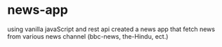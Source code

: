 # news-app
using vanilla javaScript and rest api created a news app that fetch news from various news channel (bbc-news, the-Hindu, ect.)
